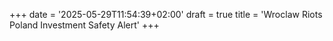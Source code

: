 +++
date = '2025-05-29T11:54:39+02:00'
draft = true
title = 'Wroclaw Riots Poland Investment Safety Alert'
+++
